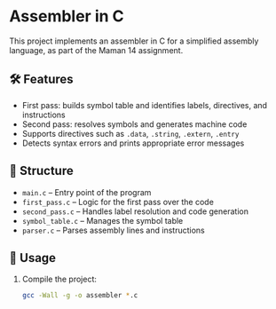 # Assembler in C

This project implements an assembler in C for a simplified assembly language, as part of the Maman 14 assignment.

## 🛠 Features

- First pass: builds symbol table and identifies labels, directives, and instructions
- Second pass: resolves symbols and generates machine code
- Supports directives such as `.data`, `.string`, `.extern`, `.entry`
- Detects syntax errors and prints appropriate error messages

## 📁 Structure

- `main.c` – Entry point of the program
- `first_pass.c` – Logic for the first pass over the code
- `second_pass.c` – Handles label resolution and code generation
- `symbol_table.c` – Manages the symbol table
- `parser.c` – Parses assembly lines and instructions

## 🚀 Usage

1. Compile the project:
   ```bash
   gcc -Wall -g -o assembler *.c
